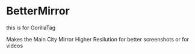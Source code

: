 # BetterMirror

this is for GorillaTag

Makes the Main City Mirror Higher Resilution for better screenshots or for videos



  
